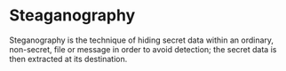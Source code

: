 # Steaganography
Steganography is the technique of hiding secret data within an ordinary, non-secret, file or message in order to avoid detection; the secret data is then extracted at its destination.
